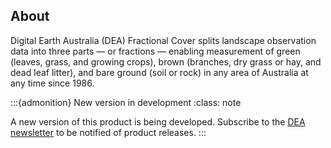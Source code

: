 ## About

Digital Earth Australia (DEA) Fractional Cover splits landscape observation data into three parts — or fractions — enabling measurement of green (leaves, grass, and growing crops), brown (branches, dry grass or hay, and dead leaf litter), and bare ground (soil or rock) in any area of Australia at any time since 1986.

:::{admonition} New version in development
:class: note

A new version of this product is being developed. Subscribe to the [DEA newsletter](https://www.dea.ga.gov.au/news/dea-newsletter-and-communications-archive) to be notified of product releases.
:::

